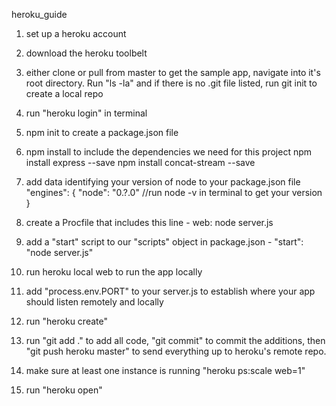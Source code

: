 heroku_guide

1. set up a heroku account
2. download the heroku toolbelt
3. either clone or pull from master to get the sample app, navigate into it's root directory.  Run "ls -la" and if there is no .git file listed, run git init to create a local repo
4. run "heroku login" in terminal
5. npm init to create a package.json file
6. npm install to include the dependencies we need for this project
	npm install express --save
	npm install concat-stream --save
7. add data identifying your version of node to your package.json file
	"engines": {
		"node": "0.?.0"  //run node -v in terminal to get your version
	}
8. create a Procfile that includes this line - web: node server.js
9. add a "start" script to our "scripts" object in package.json - "start": "node server.js"
10. run heroku local web to run the app locally
11. add "process.env.PORT" to your server.js to establish where your app should listen remotely and locally
12. run "heroku create"

13. run "git add ." to add all code, "git commit" to commit the additions, then "git push heroku master" to send everything up to heroku's remote repo.
14. make sure at least one instance is running "heroku ps:scale web=1"
15. run "heroku open"

